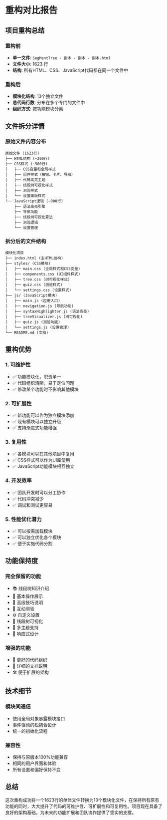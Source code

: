 # 重构对比报告

## 项目重构总结

### 重构前
- **单一文件**: `SegMentTree - 副本 - 副本 - 副本.html`
- **文件大小**: 1623 行
- **结构**: 所有HTML、CSS、JavaScript代码都在同一个文件中

### 重构后
- **模块化结构**: 13个独立文件
- **总代码行数**: 分布在多个专门的文件中
- **组织方式**: 按功能模块分离

## 文件拆分详情

### 原始文件内容分布
```
原始文件 (1623行)
├── HTML结构 (~200行)
├── CSS样式 (~500行)
│   ├── CSS变量和全局样式
│   ├── 组件样式（按钮、卡片、导航）
│   ├── 代码高亮主题
│   ├── 线段树可视化样式
│   ├── 测验样式
│   └── 设置面板样式
└── JavaScript逻辑 (~900行)
    ├── 语法高亮引擎
    ├── 导航功能
    ├── 线段树可视化算法
    ├── 测验逻辑
    └── 设置管理
```

### 拆分后的文件结构
```
模块化项目
├── index.html (主HTML结构)
├── styles/ (CSS模块)
│   ├── main.css (全局样式和CSS变量)
│   ├── components.css (UI组件样式)
│   ├── tree.css (树可视化样式)
│   ├── quiz.css (测验样式)
│   └── settings.css (设置样式)
├── js/ (JavaScript模块)
│   ├── main.js (应用入口)
│   ├── navigation.js (导航功能)
│   ├── syntaxHighlighter.js (语法高亮)
│   ├── treeVisualizer.js (树可视化)
│   ├── quiz.js (测验功能)
│   └── settings.js (设置管理)
└── README.md (文档)
```

## 重构优势

### 1. 可维护性
- ✅ 功能模块化，职责单一
- ✅ 代码组织清晰，易于定位问题
- ✅ 修改某个功能时不影响其他模块

### 2. 可扩展性
- ✅ 新功能可以作为独立模块添加
- ✅ 现有模块可以独立升级
- ✅ 支持渐进式功能增强

### 3. 复用性
- ✅ 各模块可以在其他项目中复用
- ✅ CSS样式可以作为UI库使用
- ✅ JavaScript功能模块相互独立

### 4. 开发效率
- ✅ 团队开发时可以分工协作
- ✅ 代码冲突减少
- ✅ 调试和测试更容易

### 5. 性能优化潜力
- ✅ 可以按需加载模块
- ✅ 可以独立优化各个模块
- ✅ 便于实施代码分割

## 功能保持度

### 完全保留的功能
- 📚 线段树知识介绍
- 🔧 基本操作展示
- 🚀 高级技巧说明
- 🎯 互动测验
- ⚙️ 自定义设置
- 🌲 线段树可视化
- 🎨 多主题支持
- 📱 响应式设计

### 增强的功能
- 🔄 更好的代码组织
- 📖 详细的文档说明
- 🛠️ 便于扩展的架构

## 技术细节

### 模块间通信
- 使用全局对象暴露模块接口
- 事件驱动的松耦合设计
- 统一的初始化流程

### 兼容性
- 保持与原版本100%功能兼容
- 相同的用户界面和体验
- 所有设置和偏好保持不变

## 总结

这次重构成功将一个1623行的单体文件转换为13个模块化文件，在保持所有原有功能的同时，大大提升了代码的可维护性、可扩展性和可复用性。项目现在具备了良好的架构基础，为未来的功能扩展和团队协作提供了坚实的支撑。
